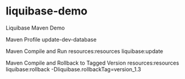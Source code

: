 # liquibase-demo
Liquibase Maven Demo

Maven Profile
update-dev-database

Maven Compile and Run
resources:resources liquibase:update

Maven Compile and Rollback to Tagged Version
resources:resources liquibase:rollback -Dliquibase.rollbackTag=version_1.3
